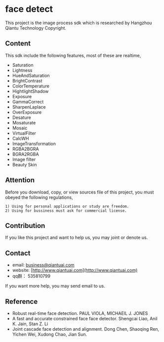 # face detect 
This project is the image process sdk which is researched by Hangzhou Qiantu Technology Copyright.

## Content
This sdk include the following features, most of these are realtime,
* Saturation
* Lightness
* HueAndSaturation
* BrightContrast
* ColorTemperature
* HightlightShadow
* Exposure
* GammaCorrect
* SharpenLaplace
* OverExposure
* Desature
* Mosaturate
* Mosaic
* VirtualFilter
* CalcWH
* ImageTransformation
* RGBA2BGRA
* BGRA2RGBA
* Image filter
* Beauty Skin 


## Attention
Before you download, copy, or view sources file of this project, you must obeyed the following regulations,

    1) Using for personal applications or study are freedom.
    2) Using for bussiness must ask for commercial license.

## Contribution
If you like this project and want to help us, you may joint or denote us.

## Contact 
* email: <business@qiantuai.com>
* website: [http://www.qiantuai.com](http://www.qiantuai.com)
* qq群： 535810799

If you want more help, you may send email to us. 

## Reference 
* Robust real-time face detection. PAUL VIOLA, MICHAEIL J. JONES
* A fast and accurate constrained face face detector. Shengcai Liao, Anil K. Jain, Stan Z. Li 
* Joint cascade face detection and alignment. Dong Chen, Shaoqing Ren, Yichen Wei, Xudong Chao, Jian Sun.

